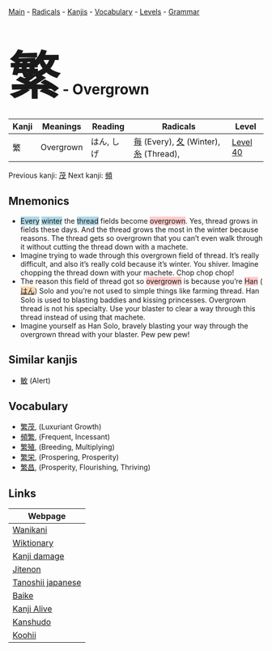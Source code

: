 <style> bigfont {font-size: 100px}</style>
[Main](../README.md) -
[Radicals](../radicals.md) -
[Kanjis](../kanjis.md) -
[Vocabulary](../vocabulary.md) -
[Levels](../levels.md) -
[Grammar](../grammar.md)
# <bigfont> 繁</bigfont> - Overgrown 

| Kanji | Meanings | Reading | Radicals | Level |
| --- | --- | --- | --- | --- |
| 繁 | Overgrown | はん, しげ | [毎](../radicals/毎.md) (Every), [夂](../radicals/夂.md) (Winter), [糸](../radicals/糸.md) (Thread),  | [Level 40](../levels/wk_level40.md) |

Previous kanji: [茂](茂.md) Next kanji: [頻](頻.md) 

## Mnemonics
 * <span style="background-color:#ADD8E6"> Every</span> <span style="background-color:#ADD8E6"> winter</span> the <span style="background-color:#ADD8E6"> thread</span> fields become <span style="background-color:#ffcccb"> overgrown</span>. Yes, thread grows in fields these days. And the thread grows the most in the winter because reasons. The thread gets so overgrown that you can’t even walk through it without cutting the thread down with a machete.
* Imagine trying to wade through this overgrown field of thread. It’s really difficult, and also it’s really cold because it’s winter. You shiver. Imagine chopping the thread down with your machete. Chop chop chop!
* The reason this field of thread got so <span style="background-color:#ffcccb"> overgrown</span> is because you’re <span style="background-color:#ffcccb"> Han</span> (<span style="background-color:#fed8b1"> [はん](https://jisho.org/search/はん)</span>) Solo and you’re not used to simple things like farming thread. Han Solo is used to blasting baddies and kissing princesses. Overgrown thread is not his specialty. Use your blaster to clear a way through this thread instead of using that machete.
* Imagine yourself as Han Solo, bravely blasting your way through the overgrown thread with your blaster. Pew pew pew!


## Similar kanjis
 * [敏](敏.md) (Alert)


## Vocabulary
 * [繁茂](../vocabulary/繁.md), (Luxuriant Growth)
* [頻繁](../vocabulary/繁.md), (Frequent, Incessant)
* [繁殖](../vocabulary/繁.md), (Breeding, Multiplying)
* [繁栄](../vocabulary/繁.md), (Prospering, Prosperity)
* [繁昌](../vocabulary/繁.md), (Prosperity, Flourishing, Thriving)



## Links 

| Webpage |
| --- |
| [Wanikani          ](https://www.wanikani.com/kanji/繁) |
| [Wiktionary        ](https://en.wiktionary.org/wiki/繁) |
| [Kanji damage      ](http://www.kanjidamage.com/kanji/search?utf8=✓&q=繁) |
| [Jitenon           ](https://jitenon.com/kanji/繁) |
| [Tanoshii japanese ](https://www.tanoshiijapanese.com/dictionary/kanji.cfm?k=繁) |
| [Baike             ](https://baike.baidu.com/item/繁) |
| [Kanji Alive       ](https://app.kanjialive.com/繁) |
| [Kanshudo          ](https://www.kanshudo.com/searchmn?q=繁) |
| [Koohii            ](https://kanji.koohii.com/study/kanji/繁) |
